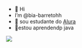 - 👋 Hi
- I’m @bia-barretohh
- 👀 sou estudante do [Alura](https://www.alura.com.br)
- 🌱estou aprendendp java

![](https://media.tenor.com/63rvIL0liw8AAAAi/tipping-the-hat-tyler-owens.gif)
<!---
bia-barretohh/bia-barretohh is a ✨ special ✨ repository because its `README.md` (this file) appears on your GitHub profile.
You can click the Preview link to take a look at your changes.
--->
